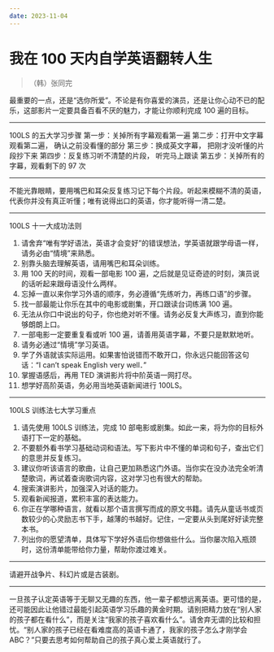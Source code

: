 ```yaml
---
date: 2023-11-04
---
```


# 我在 100 天内自学英语翻转人生

> （韩）张同完

最重要的一点，还是“选你所爱”。不论是有你喜爱的演员，还是让你心动不已的配乐，这部影片一定要具备百看不厌的魅力，才能让你顺利完成 100 遍的目标。

---

100LS 的五大学习步骤
第一步：关掉所有字幕观看第一遍
第二步：打开中文字幕观看第二遍， 确认之前没看懂的部分
第三步：换成英文字幕， 把刚才没听懂的片段抄下来
第四步：反复练习听不清楚的片段， 听完马上跟读
第五步：关掉所有的字幕，观看剩下的 97 次

---

不能光靠眼睛，要用嘴巴和耳朵反复练习记下每个片段。听起来模糊不清的英语，代表你并没有真正听懂；唯有说得出口的英语，你才能听得一清二楚。

---

100LS 十一大成功法则

1. 请舍弃“唯有学好语法，英语才会变好”的错误想法，学英语就跟学母语一样，请务必由“情境”来熟悉。
2. 别靠头脑去理解英语，请用嘴巴和耳朵训练。
3. 用 100 天的时间，观看一部电影 100 遍，之后就是见证奇迹的时刻，演员说的话听起来跟母语没什么两样。
4. 忘掉一直以来你学习外语的顺序，务必遵循“先练听力，再练口语”的步骤。
5. 找一部最能让你乐在其中的电影或剧集，开口跟读台词练满 100 遍。
6. 无法从你口中说出的句子，你也绝对听不懂。请务必反复大声练习，直到你能够朗朗上口。
7. 一部电影一定要重复看或听 100 遍，请善用英语字幕，不要只是默默地听。
8. 请务必通过“情境”学习英语。
9. 学了外语就该实际运用。如果害怕说错而不敢开口，你永远只能回答这句话：“I can’t speak English very well．”
10. 掌握语感后，再用 TED 演讲影片将中阶英语一网打尽。
11. 想学好高阶英语，务必用当地英语新闻进行 100LS。

---

100LS 训练法七大学习重点

1. 请先使用 100LS 训练法，完成 10 部电影或剧集。如此一来，将为你的目标外语打下一定的基础。
2. 不要额外看书学习基础动词和语法。写下影片中不懂的单词和句子，查出它们的意思并反复练习。
3. 建议你听该语言的歌曲，让自己更加熟悉这门外语。当你实在没办法完全听清楚歌词，再试着查询歌词内容，这对学习也有很大的帮助。
4. 搜索演讲影片，加强深入对话的能力。
5. 观看新闻报道，累积丰富的表达能力。
6. 你正在学哪种语言，就看以那个语言撰写而成的原文书籍。请先从童话书或页数较少的心灵励志书下手，越薄的书越好。记住，一定要从头到尾好好读完整本书。
7. 列出你的愿望清单，具体写下学好外语后你想做些什么。当你屡次陷入瓶颈时，这份清单能带给你力量，帮助你渡过难关。

---

请避开战争片、科幻片或是古装剧。

---

一旦孩子认定英语等于无聊又无趣的东西，他一辈子都想远离英语。更可惜的是，还可能因此让他错过最能引起英语学习乐趣的黄金时期。请别把精力放在“别人家的孩子都在看什么”，而是关注“我家的孩子喜欢看什么”。请舍弃无谓的比较和担忧。“别人家的孩子已经在看难度高的英语卡通了，我家的孩子怎么才刚学会 ABC？”只要去思考如何帮助自己的孩子真心爱上英语就行了。
